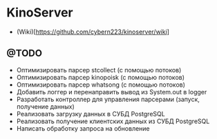 KinoServer
==========

* (Wiki)[https://github.com/cybern223/kinoserver/wiki]

@TODO
---------
* Оптимизировать парсер stcollect (с помощью потоков)
* Оптимизировать парсер kinopoisk (с помощью потоков)
* Оптимизировать парсер whatsong (с помощью потоков)
* Добавить логгер и перенаправить вывод из System.out в logger
* Разработать контроллер для управления парсерами (запуск, получение данных)
* Реализовать загрузку данных в СУБД PostgreSQL
* Реализовать получение клиентских данных из СУБД PostgreSQL
* Написать обработку запроса на обновление
